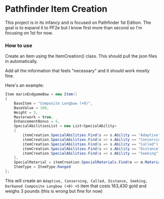# Pathfinder Item Creation

This project is in its infancy and is focused on Pathfinder 1st Edition. The goal is to expand it to PF2e but I know first more than second so I'm focusing on 1st for now.

### How to use

Create an item using the ItemCreation() class. This should pull the json files in automatically.

Add all the information that feels "necessary" and it should work mostly fine.

Here's an example:
```csharp
Item marinEndgameBow = new Item()
{
    BaseItem = "Composite Longbow (+0)",
    BaseValue = 100,
    Weight = 3,
    Masterwork = true,
    EnhancementBonus = 5,
    SpecialAbilitiesList = new List<SpecialAbility>
    {
        itemCreation.SpecialAbilities.Find(s => s.Ability == "Adaptive"),
        itemCreation.SpecialAbilities.Find(s => s.Ability == "Conserving"),
        itemCreation.SpecialAbilities.Find(s => s.Ability == "Called"),
        itemCreation.SpecialAbilities.Find(s => s.Ability == "Distance"),
        itemCreation.SpecialAbilities.Find(s => s.Ability == "Seeking")
    },
    SpecialMaterial = itemCreation.SpecialMaterials.Find(m => m.Material == "Darkwood"),
    ItemType = ItemType.Ranged
};
```
This will create an `Adaptive, Conserving, Called, Distance, Seeking, Darkwood Composite Longbow (+0) +5` item that costs 163,430 gold and weighs 3 pounds (this is wrong but fine for now)
